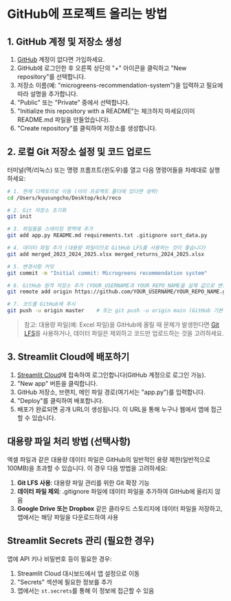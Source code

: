 # GitHub에 프로젝트 올리는 방법

## 1. GitHub 계정 및 저장소 생성

1. [GitHub](https://github.com/) 계정이 없다면 가입하세요.
2. GitHub에 로그인한 후 오른쪽 상단의 "+" 아이콘을 클릭하고 "New repository"를 선택합니다.
3. 저장소 이름(예: "microgreens-recommendation-system")을 입력하고 필요에 따라 설명을 추가합니다.
4. "Public" 또는 "Private" 중에서 선택합니다.
5. "Initialize this repository with a README"는 체크하지 마세요(이미 README.md 파일을 만들었습니다).
6. "Create repository"를 클릭하여 저장소를 생성합니다.

## 2. 로컬 Git 저장소 설정 및 코드 업로드

터미널(맥/리눅스) 또는 명령 프롬프트(윈도우)를 열고 다음 명령어들을 차례대로 실행하세요:

```bash
# 1. 현재 디렉토리로 이동 (이미 프로젝트 폴더에 있다면 생략)
cd /Users/kyusungcho/Desktop/kck/reco

# 2. Git 저장소 초기화
git init

# 3. 파일들을 스테이징 영역에 추가
git add app.py README.md requirements.txt .gitignore sort_data.py

# 4. 데이터 파일 추가 (대용량 파일이므로 GitHub LFS를 사용하는 것이 좋습니다)
git add merged_2023_2024_2025.xlsx merged_returns_2024_2025.xlsx

# 5. 변경사항 커밋
git commit -m "Initial commit: Microgreens recommendation system"

# 6. GitHub 원격 저장소 추가 (YOUR_USERNAME과 YOUR_REPO_NAME을 실제 값으로 변경)
git remote add origin https://github.com/YOUR_USERNAME/YOUR_REPO_NAME.git

# 7. 코드를 GitHub에 푸시
git push -u origin master    # 또는 git push -u origin main (GitHub 기본 브랜치 설정에 따라 다름)
```

> 참고: 대용량 파일(예: Excel 파일)을 GitHub에 올릴 때 문제가 발생한다면 [Git LFS](https://git-lfs.github.com/)를 사용하거나, 데이터 파일은 제외하고 코드만 업로드하는 것을 고려하세요.

## 3. Streamlit Cloud에 배포하기

1. [Streamlit Cloud](https://streamlit.io/cloud)에 접속하여 로그인합니다(GitHub 계정으로 로그인 가능).
2. "New app" 버튼을 클릭합니다.
3. GitHub 저장소, 브랜치, 메인 파일 경로(여기서는 "app.py")를 입력합니다.
4. "Deploy"를 클릭하여 배포합니다.
5. 배포가 완료되면 공개 URL이 생성됩니다. 이 URL을 통해 누구나 웹에서 앱에 접근할 수 있습니다.

## 대용량 파일 처리 방법 (선택사항)

엑셀 파일과 같은 대용량 데이터 파일은 GitHub의 일반적인 용량 제한(일반적으로 100MB)을 초과할 수 있습니다. 이 경우 다음 방법을 고려하세요:

1. **Git LFS 사용**: 대용량 파일 관리를 위한 Git 확장 기능
2. **데이터 파일 제외**: .gitignore 파일에 데이터 파일을 추가하여 GitHub에 올리지 않음
3. **Google Drive 또는 Dropbox** 같은 클라우드 스토리지에 데이터 파일을 저장하고, 앱에서는 해당 파일을 다운로드하여 사용

## Streamlit Secrets 관리 (필요한 경우)

앱에 API 키나 비밀번호 등이 필요한 경우:

1. Streamlit Cloud 대시보드에서 앱 설정으로 이동
2. "Secrets" 섹션에 필요한 정보를 추가
3. 앱에서는 `st.secrets`를 통해 이 정보에 접근할 수 있음 